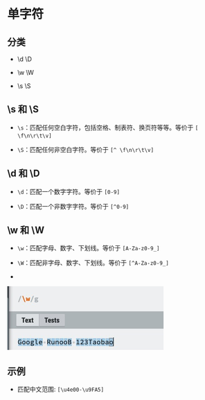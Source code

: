 # 单字符

## 分类

  - \d \D

  - \w \W

  - \s \S

## \s 和 \S

  - `\s`：匹配任何空白字符，包括空格、制表符、换页符等等。等价于 `[ \f\n\r\t\v]`

  - `\S`：匹配任何非空白字符。等价于 `[^ \f\n\r\t\v]`

## \d 和 \D

  - `\d`：匹配一个数字字符。等价于 `[0-9]`

  - `\D`：匹配一个非数字字符。等价于 `[^0-9]`

## \w 和 \W

  - `\w`：匹配字母、数字、下划线。等价于 `[A-Za-z0-9_]`

  - `\W`：匹配非字母、数字、下划线。等价于 `[^A-Za-z0-9_]`

*

![](image/w.jpg)

## 示例

  - 匹配中文范围: `[\u4e00-\u9FA5]`

